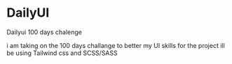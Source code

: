 # DailyUI
Dailyui 100 days chalenge

i am taking on the 100 days challange to better my UI skills
 for the project ill be using Tailwind css and SCSS/SASS
